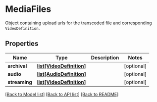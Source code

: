 # MediaFiles

Object containing upload urls for the transcoded file and corresponding `VideoDefinition`.
## Properties
Name | Type | Description | Notes
------------ | ------------- | ------------- | -------------
**archival** | [**list[VideoDefinition]**](VideoDefinition.md) |  | [optional] 
**audio** | [**list[AudioDefinition]**](AudioDefinition.md) |  | [optional] 
**streaming** | [**list[VideoDefinition]**](VideoDefinition.md) |  | [optional] 

[[Back to Model list]](../README.md#documentation-for-models) [[Back to API list]](../README.md#documentation-for-api-endpoints) [[Back to README]](../README.md)


